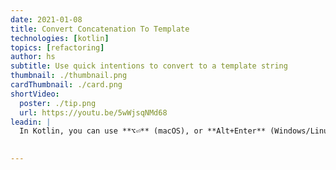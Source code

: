 ```yaml
---
date: 2021-01-08
title: Convert Concatenation To Template
technologies: [kotlin]
topics: [refactoring]
author: hs
subtitle: Use quick intentions to convert to a template string
thumbnail: ./thumbnail.png
cardThumbnail: ./card.png
shortVideo:
  poster: ./tip.png
  url: https://youtu.be/5wWjsqNMd68
leadin: |
  In Kotlin, you can use **⌥⏎** (macOS), or **Alt+Enter** (Windows/Linux), to convert a string concatenation expression into a template string. The result is much cleaner without the '+' operator.  
  

---
```

